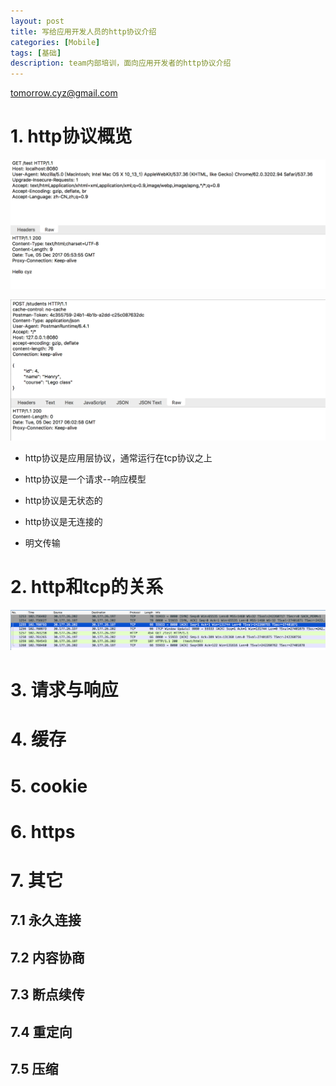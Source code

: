 ```yaml
---
layout: post
title: 写给应用开发人员的http协议介绍 
categories: [Mobile]
tags: [基础]
description: team内部培训，面向应用开发者的http协议介绍 
---
```


tomorrow.cyz@gmail.com 

# 1. http协议概览

![请求响应模型](/assets/media/http_req_res.png)

![post请求](/assets/media/http_post.png)

* http协议是应用层协议，通常运行在tcp协议之上

* http协议是一个请求--响应模型

* http协议是无状态的

* http协议是无连接的

* 明文传输

# 2. http和tcp的关系

![一次http请求的tcp流](/assets/media/http_tcp.png)


# 3. 请求与响应

# 4. 缓存

# 5. cookie

# 6. https

# 7. 其它

## 7.1 永久连接

## 7.2 内容协商

## 7.3 断点续传

## 7.4 重定向

## 7.5 压缩


